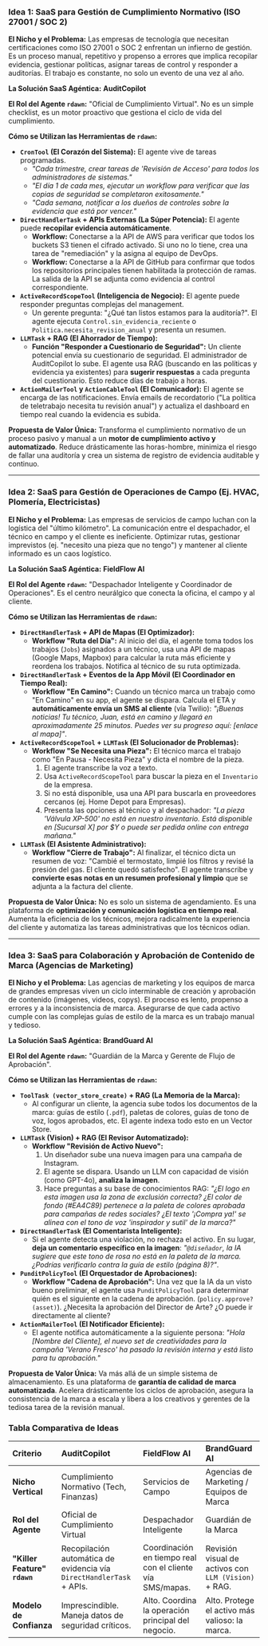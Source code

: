 ### Idea 1: SaaS para Gestión de Cumplimiento Normativo (ISO 27001 / SOC 2)

**El Nicho y el Problema:** Las empresas de tecnología que necesitan certificaciones como ISO 27001 o SOC 2 enfrentan un infierno de gestión. Es un proceso manual, repetitivo y propenso a errores que implica recopilar evidencia, gestionar políticas, asignar tareas de control y responder a auditorías. El trabajo es constante, no solo un evento de una vez al año.

**La Solución SaaS Agéntica:** **AuditCopilot**

**El Rol del Agente `rdawn`:** "Oficial de Cumplimiento Virtual". No es un simple checklist, es un motor proactivo que gestiona el ciclo de vida del cumplimiento.

**Cómo se Utilizan las Herramientas de `rdawn`:**

*   **`CronTool` (El Corazón del Sistema):** El agente vive de tareas programadas.
    *   *"Cada trimestre, crear tareas de 'Revisión de Acceso' para todos los administradores de sistemas."*
    *   *"El día 1 de cada mes, ejecutar un workflow para verificar que las copias de seguridad se completaron exitosamente."*
    *   *"Cada semana, notificar a los dueños de controles sobre la evidencia que está por vencer."*
*   **`DirectHandlerTask` + APIs Externas (La Súper Potencia):** El agente puede **recopilar evidencia automáticamente**.
    *   **Workflow:** Conectarse a la API de AWS para verificar que todos los buckets S3 tienen el cifrado activado. Si uno no lo tiene, crea una tarea de "remediación" y la asigna al equipo de DevOps.
    *   **Workflow:** Conectarse a la API de GitHub para confirmar que todos los repositorios principales tienen habilitada la protección de ramas. La salida de la API se adjunta como evidencia al control correspondiente.
*   **`ActiveRecordScopeTool` (Inteligencia de Negocio):** El agente puede responder preguntas complejas del management.
    *   Un gerente pregunta: "¿Qué tan listos estamos para la auditoría?". El agente ejecuta `Control.sin_evidencia_reciente` o `Politica.necesita_revision_anual` y presenta un resumen.
*   **`LLMTask` + RAG (El Ahorrador de Tiempo):**
    *   **Función "Responder a Cuestionario de Seguridad":** Un cliente potencial envía su cuestionario de seguridad. El administrador de AuditCopilot lo sube. El agente usa RAG (buscando en las políticas y evidencia ya existentes) para **sugerir respuestas** a cada pregunta del cuestionario. Esto reduce días de trabajo a horas.
*   **`ActionMailerTool` y `ActionCableTool` (El Comunicador):** El agente se encarga de las notificaciones. Envía emails de recordatorio ("La política de teletrabajo necesita tu revisión anual") y actualiza el dashboard en tiempo real cuando la evidencia es subida.

**Propuesta de Valor Única:** Transforma el cumplimiento normativo de un proceso pasivo y manual a un **motor de cumplimiento activo y automatizado**. Reduce drásticamente las horas-hombre, minimiza el riesgo de fallar una auditoría y crea un sistema de registro de evidencia auditable y continuo.

---

### Idea 2: SaaS para Gestión de Operaciones de Campo (Ej. HVAC, Plomería, Electricistas)

**El Nicho y el Problema:** Las empresas de servicios de campo luchan con la logística del "último kilómetro". La comunicación entre el despachador, el técnico en campo y el cliente es ineficiente. Optimizar rutas, gestionar imprevistos (ej. "necesito una pieza que no tengo") y mantener al cliente informado es un caos logístico.

**La Solución SaaS Agéntica:** **FieldFlow AI**

**El Rol del Agente `rdawn`:** "Despachador Inteligente y Coordinador de Operaciones". Es el centro neurálgico que conecta la oficina, el campo y al cliente.

**Cómo se Utilizan las Herramientas de `rdawn`:**

*   **`DirectHandlerTask` + API de Mapas (El Optimizador):**
    *   **Workflow "Ruta del Día":** Al inicio del día, el agente toma todos los trabajos (`Jobs`) asignados a un técnico, usa una API de mapas (Google Maps, Mapbox) para calcular la ruta más eficiente y reordena los trabajos. Notifica al técnico de su ruta optimizada.
*   **`DirectHandlerTask` + Eventos de la App Móvil (El Coordinador en Tiempo Real):**
    *   **Workflow "En Camino":** Cuando un técnico marca un trabajo como "En Camino" en su app, el agente se dispara. Calcula el ETA y **automáticamente envía un SMS al cliente** (vía Twilio): *"¡Buenas noticias! Tu técnico, Juan, está en camino y llegará en aproximadamente 25 minutos. Puedes ver su progreso aquí: [enlace al mapa]"*.
*   **`ActiveRecordScopeTool` + `LLMTask` (El Solucionador de Problemas):**
    *   **Workflow "Se Necesita una Pieza":** El técnico marca el trabajo como "En Pausa - Necesita Pieza" y dicta el nombre de la pieza.
        1.  El agente transcribe la voz a texto.
        2.  Usa `ActiveRecordScopeTool` para buscar la pieza en el `Inventario` de la empresa.
        3.  Si no está disponible, usa una API para buscarla en proveedores cercanos (ej. Home Depot para Empresas).
        4.  Presenta las opciones al técnico y al despachador: *"La pieza 'Válvula XP-500' no está en nuestro inventario. Está disponible en [Sucursal X] por $Y o puede ser pedida online con entrega mañana."*
*   **`LLMTask` (El Asistente Administrativo):**
    *   **Workflow "Cierre de Trabajo":** Al finalizar, el técnico dicta un resumen de voz: "Cambié el termostato, limpié los filtros y revisé la presión del gas. El cliente quedó satisfecho". El agente transcribe y **convierte esas notas en un resumen profesional y limpio** que se adjunta a la factura del cliente.

**Propuesta de Valor Única:** No es solo un sistema de agendamiento. Es una plataforma de **optimización y comunicación logística en tiempo real**. Aumenta la eficiencia de los técnicos, mejora radicalmente la experiencia del cliente y automatiza las tareas administrativas que los técnicos odian.

---

### Idea 3: SaaS para Colaboración y Aprobación de Contenido de Marca (Agencias de Marketing)

**El Nicho y el Problema:** Las agencias de marketing y los equipos de marca de grandes empresas viven un ciclo interminable de creación y aprobación de contenido (imágenes, videos, copys). El proceso es lento, propenso a errores y a la inconsistencia de marca. Asegurarse de que cada activo cumple con las complejas guías de estilo de la marca es un trabajo manual y tedioso.

**La Solución SaaS Agéntica:** **BrandGuard AI**

**El Rol del Agente `rdawn`:** "Guardián de la Marca y Gerente de Flujo de Aprobación".

**Cómo se Utilizan las Herramientas de `rdawn`:**

*   **`ToolTask (vector_store_create)` + RAG (La Memoria de la Marca):**
    *   Al configurar un cliente, la agencia sube todos los documentos de la marca: guías de estilo (`.pdf`), paletas de colores, guías de tono de voz, logos aprobados, etc. El agente indexa todo esto en un Vector Store.
*   **`LLMTask` (Vision) + RAG (El Revisor Automatizado):**
    *   **Workflow "Revisión de Activo Nuevo":**
        1.  Un diseñador sube una nueva imagen para una campaña de Instagram.
        2.  El agente se dispara. Usando un LLM con capacidad de visión (como GPT-4o), **analiza la imagen**.
        3.  Hace preguntas a su base de conocimientos RAG: *"¿El logo en esta imagen usa la zona de exclusión correcta? ¿El color de fondo (#EA4C89) pertenece a la paleta de colores aprobada para campañas de redes sociales? ¿El texto '¡Compra ya!' se alinea con el tono de voz 'inspirador y sutil' de la marca?"*
*   **`DirectHandlerTask` (El Comentarista Inteligente):**
    *   Si el agente detecta una violación, no rechaza el activo. En su lugar, **deja un comentario específico en la imagen**: *"`@diseñador`, la IA sugiere que este tono de rosa no está en la paleta de la marca. ¿Podrías verificarlo contra la guía de estilo (página 8)?"*.
*   **`PunditPolicyTool` (El Orquestador de Aprobaciones):**
    *   **Workflow "Cadena de Aprobación":** Una vez que la IA da un visto bueno preliminar, el agente usa `PunditPolicyTool` para determinar quién es el siguiente en la cadena de aprobación. (`policy.approve?(asset)`). ¿Necesita la aprobación del Director de Arte? ¿O puede ir directamente al cliente?
*   **`ActionMailerTool` (El Notificador Eficiente):**
    *   El agente notifica automáticamente a la siguiente persona: *"Hola [Nombre del Cliente], el nuevo set de creatividades para la campaña 'Verano Fresco' ha pasado la revisión interna y está listo para tu aprobación."*

**Propuesta de Valor Única:** Va más allá de un simple sistema de almacenamiento. Es una plataforma de **garantía de calidad de marca automatizada**. Acelera drásticamente los ciclos de aprobación, asegura la consistencia de la marca a escala y libera a los creativos y gerentes de la tediosa tarea de la revisión manual.

### Tabla Comparativa de Ideas

| Criterio | **AuditCopilot** | **FieldFlow AI** | **BrandGuard AI** |
| :--- | :--- | :--- | :--- |
| **Nicho Vertical** | Cumplimiento Normativo (Tech, Finanzas) | Servicios de Campo | Agencias de Marketing / Equipos de Marca |
| **Rol del Agente** | Oficial de Cumplimiento Virtual | Despachador Inteligente | Guardián de la Marca |
| **"Killer Feature" `rdawn`** | Recopilación automática de evidencia vía `DirectHandlerTask` + APIs. | Coordinación en tiempo real con el cliente vía SMS/mapas. | Revisión visual de activos con `LLM (Vision)` + RAG. |
| **Modelo de Confianza** | Imprescindible. Maneja datos de seguridad críticos. | Alto. Coordina la operación principal del negocio. | Alto. Protege el activo más valioso: la marca. |
